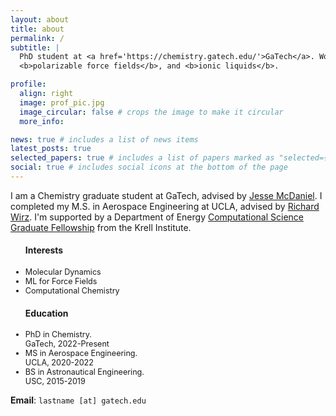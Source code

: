 ```yaml
---
layout: about
title: about
permalink: /
subtitle: |
  PhD student at <a href='https://chemistry.gatech.edu/'>GaTech</a>. Works on: <b>high-throughput molecular dynamics</b>,<br>
  <b>polarizable force fields</b>, and <b>ionic liquids</b>.

profile:
  align: right
  image: prof_pic.jpg
  image_circular: false # crops the image to make it circular
  more_info: 

news: true # includes a list of news items
latest_posts: true
selected_papers: true # includes a list of papers marked as "selected={true}"
social: true # includes social icons at the bottom of the page
---
```


I am a Chemistry graduate student at GaTech, advised by [Jesse McDaniel](https://chemistry.gatech.edu/people/jesse-mcdaniel). 
I completed my M.S. in Aerospace Engineering at UCLA, advised by [Richard Wirz](https://engineering.oregonstate.edu/people/richard-wirz).
I'm supported by a Department of Energy [
Computational Science Graduate Fellowship](https://www.krellinst.org/csgf/about-doe-csgf/news-events/2021-incoming-class)
from the Krell Institute.

<style>
  .lower-font-size li {
    font-size: 0.90em; /* You can adjust the value as needed */
  }
</style>

<style>
  .lower-font-size li {
    font-size: 0.90em; /* You can adjust the value as needed */
  }
</style>

<div class="desktop">
<div class="row">
    <div class="col-5 pr-0">
    <div class="row justify-content-center">
    <ul class="lower-font-size"> 
    <h4>Interests</h4>
    <li>Molecular Dynamics</li>
    <li>ML for Force Fields</li>
    <li>Computational Chemistry</li>
    </ul>
    </div> 
    </div>
    <div class="col-7"> 
    <div class="row justify-content-center">
    <ul class="lower-font-size">
    <h4>Education</h4>
    <li>PhD in Chemistry.<br>GaTech, 2022-Present</li>
    <li>MS in Aerospace Engineering.<br> UCLA, 2020-2022</li>  
    <li>BS in Astronautical Engineering.<br> USC, 2015-2019</li>
    </ul> 
    </div>
    </div>
</div>
</div>

**Email**: `lastname [at] gatech.edu`
